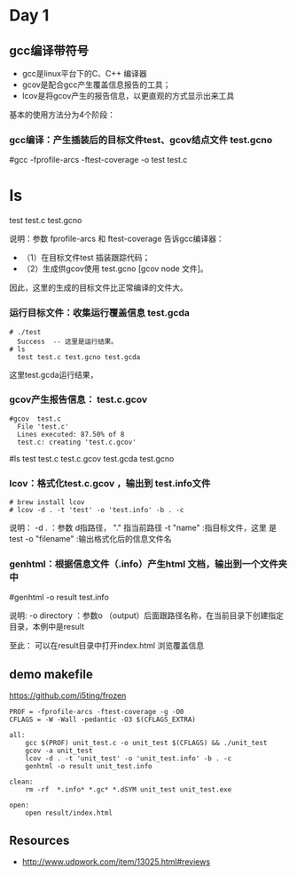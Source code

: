 # Day 1 

## gcc编译带符号

- gcc是linux平台下的C、C++ 编译器
- gcov是配合gcc产生覆盖信息报告的工具；
- lcov是将gcov产生的报告信息，以更直观的方式显示出来工具

基本的使用方法分为4个阶段：

### gcc编译：产生插装后的目标文件test、gcov结点文件 test.gcno

   #gcc -fprofile-arcs -ftest-coverage -o test test.c
   # ls
   test   test.c   test.gcno

说明：参数 fprofile-arcs 和 ftest-coverage 告诉gcc编译器：

- （1）在目标文件test 插装跟踪代码；
- （2）生成供gcov使用 test.gcno [gcov node 文件]。

因此，这里的生成的目标文件比正常编译的文件大。
 
### 运行目标文件：收集运行覆盖信息 test.gcda

    # ./test
      Success  -- 这里是运行结果。
    # ls
      test test.c test.gcno test.gcda
			
这里test.gcda运行结果，

### gcov产生报告信息： test.c.gcov

    #gcov  test.c
      File 'test.c'
      Lines executed: 87.50% of 8
      test.c: creating 'test.c.gcov'
   #ls
      test test.c test.c.gcov test.gcda test.gcno

### lcov：格式化test.c.gcov ，输出到 test.info文件

	# brew install lcov
	# lcov -d . -t 'test' -o 'test.info' -b . -c
		
说明：
     -d  . ：参数 d指路径， "." 指当前路径
     -t  "name" :指目标文件，这里 是 test
     -o  "filename" :输出格式化后的信息文件名

### genhtml：根据信息文件（.info）产生html 文档，输出到一个文件夹中

   #genhtml -o result test.info

说明: -o  directory ：参数o （output）后面跟路径名称，在当前目录下创建指定目录，本例中是result
   
至此： 可以在result目录中打开index.html 浏览覆盖信息


## demo makefile

https://github.com/i5ting/frozen


```
PROF = -fprofile-arcs -ftest-coverage -g -O0
CFLAGS = -W -Wall -pedantic -O3 $(CFLAGS_EXTRA)

all:
	gcc $(PROF) unit_test.c -o unit_test $(CFLAGS) && ./unit_test
	gcov -a unit_test
	lcov -d . -t 'unit_test' -o 'unit_test.info' -b . -c
	genhtml -o result unit_test.info

clean:
	rm -rf  *.info* *.gc* *.dSYM unit_test unit_test.exe

open:
	open result/index.html
```

## Resources

- http://www.udpwork.com/item/13025.html#reviews